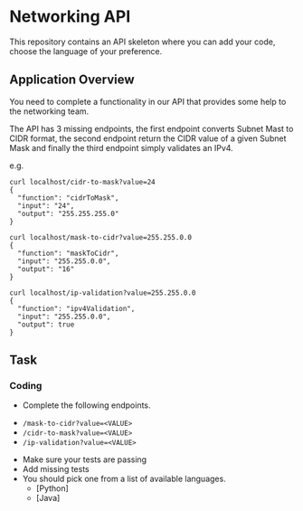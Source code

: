 # Networking API

This repository contains an API skeleton where you can add your code,
choose the language of your preference.

## Application Overview

You need to complete a functionality in our API that provides some help to
the networking team.

The API has 3 missing endpoints, the first endpoint converts Subnet Mast to
CIDR format, the second endpoint return the CIDR value of a given Subnet Mask
and finally the third endpoint simply validates an IPv4.

e.g.

```
curl localhost/cidr-to-mask?value=24
{
  "function": "cidrToMask",
  "input": "24",
  "output": "255.255.255.0"
}
```

```
curl localhost/mask-to-cidr?value=255.255.0.0
{
  "function": "maskToCidr",
  "input": "255.255.0.0",
  "output": "16"
}

```

```
curl localhost/ip-validation?value=255.255.0.0
{
  "function": "ipv4Validation",
  "input": "255.255.0.0",
  "output": true
}

```


## Task

### Coding
  * Complete the following endpoints.
   - `/mask-to-cidr?value=<VALUE>`
   - `/cidr-to-mask?value=<VALUE>`
   - `/ip-validation?value=<VALUE>`
  * Make sure your tests are passing
  * Add missing tests
  * You should pick one from a list of available languages.
    - [Python]
    - [Java]
 
